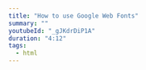 ```yaml
---
title: "How to use Google Web Fonts"
summary: ""
youtubeId: "_gJKdrDiP1A"
duration: "4:12"
tags:
  - html
---
```

